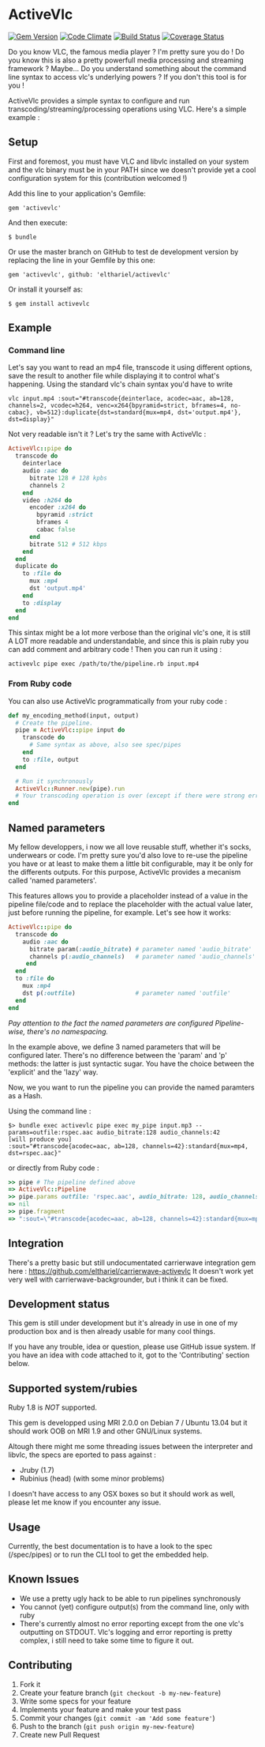 # ActiveVlc

[![Gem Version](https://badge.fury.io/rb/activevlc.png)](http://badge.fury.io/rb/activevlc)
[![Code Climate](https://codeclimate.com/github/elthariel/activevlc.png)](https://codeclimate.com/github/elthariel/activevlc)
[![Build Status](https://travis-ci.org/elthariel/activevlc.png?branch=master)](https://travis-ci.org/elthariel/activevlc)
  [![Coverage Status](https://coveralls.io/repos/elthariel/activevlc/badge.png?branch=master)](https://coveralls.io/r/elthariel/activevlc?branch=master)

Do you know VLC, the famous media player ? I'm pretty sure you do !
Do you know this is also a pretty powerfull media processing and streaming framework ? Maybe...
Do you understand something about the command line syntax to access vlc's underlying
powers ? If you don't this tool is for you !

ActiveVlc provides a simple syntax to configure and run transcoding/streaming/processing
operations using VLC. Here's a simple example :

## Setup

First and foremost, you must have VLC and libvlc installed on your system and
the vlc binary must be in your PATH since we doesn't provide yet a cool
configuration system for this (contribution welcomed !)

Add this line to your application's Gemfile:

    gem 'activevlc'

And then execute:

    $ bundle

Or use the master branch on GitHub to test de development version by replacing
the line in your Gemfile by this one:

    gem 'activevlc', github: 'elthariel/activevlc'

Or install it yourself as:

    $ gem install activevlc

## Example

### Command line

Let's say you want to read an mp4 file, transcode it using different options, save the result to
another file while displaying it to control what's happening. Using the standard vlc's chain syntax
you'd have to write

    vlc input.mp4 :sout="#transcode{deinterlace, acodec=aac, ab=128, channels=2, vcodec=h264, venc=x264{bpyramid=strict, bframes=4, no-cabac}, vb=512}:duplicate{dst=standard{mux=mp4, dst='output.mp4'}, dst=display}"

Not very readable isn't it ? Let's try the same with ActiveVlc :

```ruby
ActiveVlc::pipe do
  transcode do
    deinterlace
    audio :aac do
      bitrate 128 # 128 kpbs
      channels 2
    end
    video :h264 do
      encoder :x264 do
        bpyramid :strict
        bframes 4
        cabac false
      end
      bitrate 512 # 512 kbps
    end
  end
  duplicate do
    to :file do
      mux :mp4
      dst 'output.mp4'
    end
    to :display
  end
end
```

This sintax might be a lot more verbose than the original vlc's one,
it is still A LOT more readable and understandable, and since this is plain ruby
you can add comment and arbitrary code !
Then you can run it using :

    activevlc pipe exec /path/to/the/pipeline.rb input.mp4

### From Ruby code

You can also use ActiveVlc programmatically from your ruby code :

```ruby
def my_encoding_method(input, output)
  # Create the pipeline.
  pipe = ActiveVlc::pipe input do
    transcode do
      # Same syntax as above, also see spec/pipes
    end
    to :file, output
  end

  # Run it synchronously
  ActiveVlc::Runner.new(pipe).run
  # Your transcoding operation is over (except if there were strong errors)
end
```

## Named parameters

My fellow developpers, i now we all love reusable stuff, whether it's socks,
underwears or code. I'm pretty sure you'd also love to re-use the pipeline you
have or at least to make them a little bit configurable, may it be only for
the differents outputs. For this purpose, ActiveVlc provides a mecanism called
'named parameters'.

This features allows you to provide a placeholder instead of a value in the
pipeline file/code and to replace the placeholder with the actual value later,
just before running the pipeline, for example. Let's see how it works:

```ruby
ActiveVlc::pipe do
  transcode do
    audio :aac do
      bitrate param(:audio_bitrate) # parameter named 'audio_bitrate'
      channels p(:audio_channels)   # parameter named 'audio_channels'
     end
  end
  to :file do
    mux :mp4
    dst p(:outfile)                 # parameter named 'outfile'
  end
end
```

*Pay attention to the fact the named parameters are configured Pipeline-wise, there's no namespacing.*

In the example above, we define 3 named parameters that will be configured
later. There's no difference between the 'param' and 'p' methods: the latter
is just syntactic sugar. You have the choice between the 'explicit' and the
'lazy' way.

Now, we you want to run the pipeline you can provide the named paramters as a
Hash.

Using the command line :

    $> bundle exec activevlc pipe exec my_pipe input.mp3 --params=outfile:rspec.aac audio_bitrate:128 audio_channels:42
    [will produce you]
    :sout="#transcode{acodec=aac, ab=128, channels=42}:standard{mux=mp4, dst=rspec.aac}"

or directly from Ruby code :

```ruby
>> pipe # The pipeline defined above
=> ActiveVlc::Pipeline
>> pipe.params outfile: 'rspec.aac', audio_bitrate: 128, audio_channels: 42
=> nil
>> pipe.fragment
=> ":sout=\"#transcode{acodec=aac, ab=128, channels=42}:standard{mux=mp4, dst=rspec.aac}\""
```

## Integration

There's a pretty basic but still undocumentated carrierwave integration gem here : https://github.com/elthariel/carrierwave-activevlc
It doesn't work yet very well with carrierwave-backgrounder, but i think it can be fixed.

## Development status

This gem is still under development but it's already in use in one of my production box and is 
then already usable for many cool things.

If you have any trouble, idea or question, please use GitHub issue
system. If you have an idea with code attached to it, got to the
'Contributing' section below.

## Supported system/rubies

Ruby 1.8 is _NOT_ supported.

This gem is developped using MRI 2.0.0 on Debian 7 / Ubuntu 13.04 but it should work OOB on MRI 1.9 and other GNU/Linux systems.

Altough there might me some threading issues between the interpreter and libvlc, the specs are eported to pass against :
* Jruby (1.7)
* Rubinius (head) (with some minor problems)

I doesn't have access to any OSX boxes so but it should work as well, please let me know if you encounter any issue.

## Usage

Currently, the best documentation is to have a look to the spec (/spec/pipes)
or to run the CLI tool to get the embedded help.

## Known Issues

* We use a pretty ugly hack to be able to run pipelines synchronously
* You cannot (yet) configure output(s) from the command line, only with ruby
* There's currently almost no error reporting except from the one vlc's outputting on STDOUT. Vlc's logging and error reporting is pretty complex, i still need to take some time to figure it out.

## Contributing

1. Fork it
2. Create your feature branch (`git checkout -b my-new-feature`)
3. Write some specs for your feature
4. Implements your feature and make your test pass
5. Commit your changes (`git commit -am 'Add some feature'`)
6. Push to the branch (`git push origin my-new-feature`)
7. Create new Pull Request
